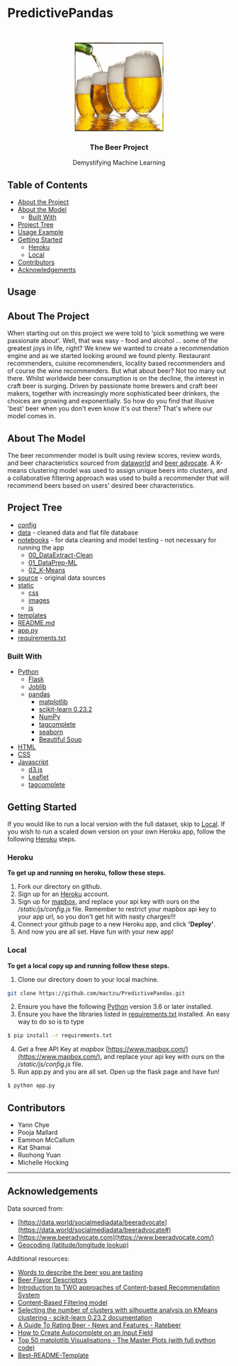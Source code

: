 <!-- PredictivePandas -->
# PredictivePandas

<!---Project Logo -->
<br />
<p align="center">

  <a href="https://github.com/mactzu/PredictivePandas">
    <img src="static/images/animated-beer-gif-3.gif" alt="Logo" width="200" height="200">
  </a>

  <h3 align="center">The Beer Project</h3>
  <p align="center">
    Demystifying Machine Learning
    <br />
</p>
</p>


<!-- TABLE OF CONTENTS -->
## Table of Contents

* [About the Project](#about-the-project)
* [About the Model](#about-the-model)
  * [Built With](#built-with)
* [Project Tree](#project-tree)
* [Usage Example](#usage)
* [Getting Started](#getting-started)
  * [Heroku](#heroku)
  * [Local](#local)
* [Contributors](#contributors)
* [Acknowledgements](#acknowledgements)


<!-- USAGE EXAMPLE -->
## Usage



<!-- ABOUT THE PROJECT -->
## About The Project
When starting out on this project we were told to 'pick something we were passionate about'.  Well, that was easy - food and alcohol ... some of the greatest joys in life, right?  We knew we wanted to create a recommendation engine and as we started looking around we found plenty.  Restaurant recommenders, cuisine recommenders, locality based recommenders and of course the wine recommenders.  But what about beer?  Not too many out there.  Whilst worldwide beer consumption is on the decline, the interest in craft beer is surging.  Driven by passionate home brewers and craft beer makers, together with increasingly more sophisticated beer drinkers, the choices are growing and exponentially.  So how do you find that illusive 'best' beer when you don't even know it's out there?  That's where our model comes in.

<!-- ABOUT THE MODEL -->
## About The Model
The beer recommender model is built using review scores, review words, and beer characteristics sourced from [dataworld](https://data.world/socialmediadata/beeradvocate#) and [beer advocate](https://www.beeradvocate.com/). A K-means clustering model was used to assign unique beers into clusters, and a collaborative filtering approach was used to build a recommender that will recommend beers based on users' desired beer characteristics.

<!-- PROJECT TREE -->
## Project Tree

* [config](/config) 
* [data](/data) - cleaned data and flat file database
* [notebooks](/notebooks) - for data cleaning and model testing - not necessary for running the app
   * [00_DataExtract-Clean](./notebooks/00_DataExtract-Clean.ipynb)
   * [01_DataPrep-ML](./notebooks/01_DataPrep-ML.ipynb)
   * [02_K-Means](./notebooks/02_K-Means.ipynb)
* [source](/source) - original data sources
* [static](/static)
   * [css](./static/css)
   * [images](./static/images)
   * [js](./static/js)
 * [templates](/templates)
 * [README.md](./README.md)
 * [app.py](./app.py)
 * [requirements.txt](./requirements.txt)


### Built With
* [Python](https://www.python.org/about/)
  * [Flask](https://flask-doc.readthedocs.io/en/latest/)
  * [Joblib](https://joblib.readthedocs.io/en/latest/)
  * [pandas](https://pandas.pydata.org/pandas-docs/stable/getting_started/index.html)
     * [matplotlib](https://matplotlib.org/)
     * [scikit-learn 0.23.2](https://scikit-learn.org/stable/user_guide.html)
     * [NumPy](https://numpy.org/)
     * [tagcomplete](https://github.com/razzbee/tagcomplete)
     * [seaborn](http://seaborn.pydata.org/index.html)
     * [Beautiful Soup](https://www.crummy.com/software/BeautifulSoup/bs4/doc/)
* [HTML](https://developer.mozilla.org/en-US/docs/Web/HTML)
* [CSS](https://developer.mozilla.org/en-US/docs/Web/CSS#:~:text=Cascading%20Style%20Sheets%20%28CSS%29%20is%20a%20stylesheet%20language,on%20paper%2C%20in%20speech%2C%20or%20on%20other%20media.)
* [Javascript](https://developer.mozilla.org/en-US/docs/Web/javascript)
  * [d3.js](https://d3js.org/)
  * [Leaflet](https://leafletjs.com/)
  * [tagcomplete](https://github.com/razzbee/tagcomplete)


<!-- GETTING STARTED -->
## Getting Started
If you would like to run a local version with the full dataset, skip to [Local](#local). If you wish to run a scaled down version on your own Heroku app, follow the following [Heroku](#heroku) steps.

### Heroku
**To get up and running on heroku, follow these steps.**
1. Fork our directory on github.
2. Sign up for an [Heroku](https://www.heroku.com/) account.
3. Sign up for [mapbox](https://www.mapbox.com/), and replace your api key with ours on the _/static/js/config.js_ file. Remember to restrict your mapbox api key to your app url, so you don't get hit with nasty charges!!!
4. Connect your github page to a new Heroku app, and click **'Deploy'**.
5. And now you are all set. Have fun with your new app!

### Local
**To get a local copy up and running follow these steps.**
1. Clone our directory down to your local machine.
```sh
git clone https://github.com/mactzu/PredictivePandas.git
```
2. Ensure you have the following [Python](https://www.python.org/downloads/) version 3.6 or later installed.
3. Ensure you have the libraries listed in [requirements.txt](requirements.txt) installed. An easy way to do so is to type
  ```sh
  $ pip install -r requirements.txt
  ```
4. Get a free API Key at _mapbox_ [https://www.mapbox.com/](https://www.mapbox.com/), and replace your api key with ours on the _/static/js/config.js_ file.
5. Run app.py and you are all set. Open up the flask page and have fun!
```sh
$ python app.py
```

<!-- CONTRIBUTORS -->
## Contributors

* Yann Chye
* Pooja Mallard
* Eammon McCallum
* Kat Shamai
* Ruohong Yuan
* Michelle Hocking 

***

<!-- ACKNOWLEDGEMENTS -->
## Acknowledgements
Data sourced from:
* [https://data.world/socialmediadata/beeradvocate](https://data.world/socialmediadata/beeradvocate#)
* [https://www.beeradvocate.com](https://www.beeradvocate.com/)
* [Geocoding (latitude/longitude lookup)](https://developers.google.com/maps/documentation/geocoding/overview)

Additional resources:
* [Words to describe the beer you are tasting](https://appellationbeer.com/blog/words-to-describe-the-beer-you-are-tasting/)
* [Beer Flavor Descriptors](https://winning-homebrew.com/beer-flavor-descriptors.html)
* [Introduction to TWO approaches of Content-based Recommendation System](https://towardsdatascience.com/introduction-to-two-approaches-of-content-based-recommendation-system-fc797460c18c)
* [Content-Based Filtering model](https://github.com/youonf/recommendation_system/blob/master/content_based_filtering/content_based_recommender_approach1.ipynb)
* [Selecting the number of clusters with silhouette analysis on KMeans clustering - scikit-learn 0.23.2 documentation](https://scikit-learn.org/stable/auto_examples/cluster/plot_kmeans_silhouette_analysis.html)
* [A Guide To Rating Beer - News and Features - Ratebeer](https://www.ratebeer.com/Story.asp?StoryID=103)
* [How to Create Autocomplete on an Input Field](https://www.w3schools.com/howto/howto_js_autocomplete.asp)
* [Top 50 matplotlib Visualisations - The Master Plots (with full python code)](https://www.machinelearningplus.com/plots/top-50-matplotlib-visualizations-the-master-plots-python/)
* [Best-README-Template](https://github.com/HockingM/Best-README-Template/edit/master/README.md)
